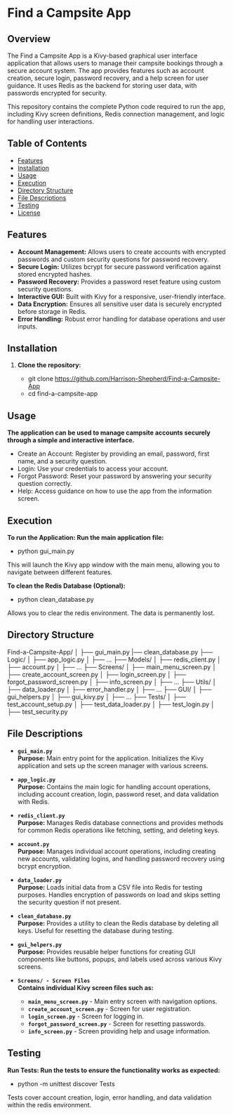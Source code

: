 # Find a Campsite App

## Overview
The Find a Campsite App is a Kivy-based graphical user interface application that allows users to manage their campsite bookings through a secure account system. The app provides features such as account creation, secure login, password recovery, and a help screen for user guidance. It uses Redis as the backend for storing user data, with passwords encrypted for security.

This repository contains the complete Python code required to run the app, including Kivy screen definitions, Redis connection management, and logic for handling user interactions.

## Table of Contents
- [Features](#features)
- [Installation](#installation)
- [Usage](#usage)
- [Execution](#execution)
- [Directory Structure](#directory-structure)
- [File Descriptions](#file-descriptions)
- [Testing](#testing)
- [License](#license)

## Features
- **Account Management:** Allows users to create accounts with encrypted passwords and custom security questions for password recovery.
- **Secure Login:** Utilizes bcrypt for secure password verification against stored encrypted hashes.
- **Password Recovery:** Provides a password reset feature using custom security questions.
- **Interactive GUI:** Built with Kivy for a responsive, user-friendly interface.
- **Data Encryption:** Ensures all sensitive user data is securely encrypted before storage in Redis.
- **Error Handling:** Robust error handling for database operations and user inputs.

## Installation

1. **Clone the repository:**

   - git clone https://github.com/Harrison-Shepherd/Find-a-Campsite-App
   - cd find-a-campsite-app
    


## Usage

**The application can be used to manage campsite accounts securely through a simple and interactive interface.**

- Create an Account: Register by providing an email, password, first name, and a security question.
- Login: Use your credentials to access your account.
- Forgot Password: Reset your password by answering your security question correctly.
- Help: Access guidance on how to use the app from the information screen.

## Execution
**To run the Application: Run the main application file:**

- python gui_main.py

This will launch the Kivy app window with the main menu, allowing you to navigate between different features.

**To clean the Redis Database (Optional):**

- python clean_database.py

Allows you to clear the redis environment. The data is permanently lost.

## Directory Structure

Find-a-Campsite-App/
│
├── gui_main.py
|── clean_database.py
├── Logic/
│   ├── app_logic.py
│   ├── ...
├── Models/
│   ├── redis_client.py
│   ├── account.py
│   ├── ...
├── Screens/
│   ├── main_menu_screen.py
│   ├── create_account_screen.py
│   ├── login_screen.py
│   ├── forgot_password_screen.py
│   ├── info_screen.py
│   ├── ...
├── Utils/
│   ├── data_loader.py
│   ├── error_handler.py
│   ├── ...
├── GUI/
│   ├── gui_helpers.py
│   ├── gui_kivy.py
│   ├── ...
├── Tests/
│   ├── test_account_setup.py
│   ├── test_data_loader.py
│   ├── test_login.py
│   ├── test_security.py


## File Descriptions

- **`gui_main.py`**  
  **Purpose:** Main entry point for the application. Initializes the Kivy application and sets up the screen manager with various screens.

- **`app_logic.py`**  
  **Purpose:** Contains the main logic for handling account operations, including account creation, login, password reset, and data validation with Redis.

- **`redis_client.py`**  
  **Purpose:** Manages Redis database connections and provides methods for common Redis operations like fetching, setting, and deleting keys.

- **`account.py`**  
  **Purpose:** Manages individual account operations, including creating new accounts, validating logins, and handling password recovery using bcrypt encryption.

- **`data_loader.py`**  
  **Purpose:** Loads initial data from a CSV file into Redis for testing purposes. Handles encryption of passwords on load and skips setting the security question if not present.

- **`clean_database.py`**  
  **Purpose:** Provides a utility to clean the Redis database by deleting all keys. Useful for resetting the database during testing.

- **`gui_helpers.py`**  
  **Purpose:** Provides reusable helper functions for creating GUI components like buttons, popups, and labels used across various Kivy screens.

- **`Screens/ - Screen Files`**  
  **Contains individual Kivy screen files such as:**
  - **`main_menu_screen.py`** - Main entry screen with navigation options.
  - **`create_account_screen.py`** - Screen for user registration.
  - **`login_screen.py`** - Screen for logging in.
  - **`forgot_password_screen.py`** - Screen for resetting passwords.
  - **`info_screen.py`** - Screen providing help and usage information.




## Testing 
**Run Tests: Run the tests to ensure the functionality works as expected:**
- python -m unittest discover Tests

Tests cover account creation, login, error handling, and data validation within the redis environment.